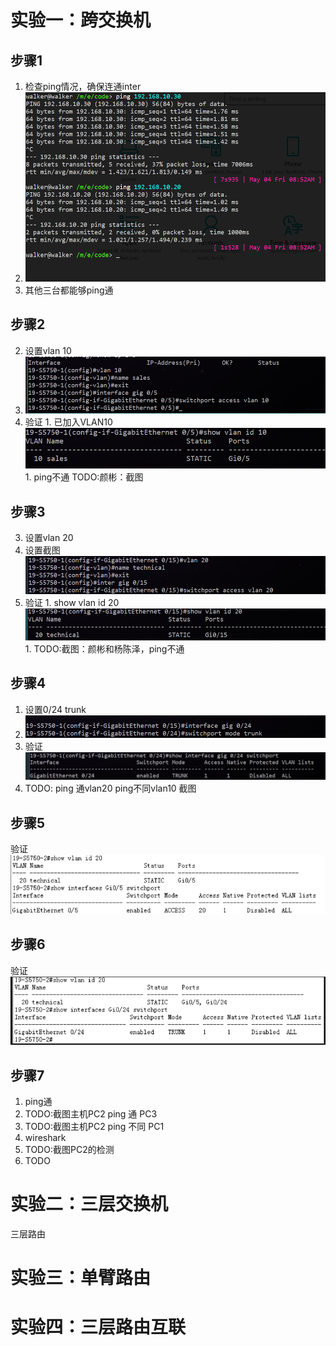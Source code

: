 # 实验一：跨交换机

## 步骤1

1. 检查ping情况，确保连通inter
  1. ![](figure/2018-05-04-08-53-24.png)
  1. 其他三台都能够ping通

## 步骤2

2. 设置vlan 10
  1. ![](figure/2018-05-04-09-10-21.png)
  1. 验证
    1. 已加入VLAN10 ![](figure/2018-05-04-09-11-03.png)
    1. ping不通 TODO:颜彬：截图

## 步骤3

3. 设置vlan 20
  1. 设置截图![](figure/2018-05-04-09-18-39.png)
  1. 验证
    1. show vlan id 20![](figure/2018-05-04-09-18-49.png)
    1. TODO:截图：颜彬和杨陈泽，ping不通

## 步骤4

1. 设置0/24 trunk
  1. ![](figure/2018-05-04-09-23-00.png)
  1. 验证![](figure/2018-05-04-09-23-29.png)
  1. TODO: ping 通vlan20 ping不同vlan10 截图

## 步骤5

验证 ![](figure/2018-05-04-10-12-46.png)

## 步骤6


验证 ![](figure/2018-05-04-10-13-08.png)

## 步骤7

1. ping通
  1. TODO:截图主机PC2 ping 通 PC3
  1. TODO:截图主机PC2 ping 不同 PC1
1. wireshark
  1. TODO:截图PC2的检测
1. TODO

<!-- 弄清楚洪泛
一个ip，先判断在不在一个子网中
只讨论在一个子网中，此时ip报完成
在完成链路帧的时候，需要知道下一跳链路所对应的mac地址。
首先，我会从本地的arp表看看，这个ip地址在以前去的时候有没有存一个mac地址
如果以前没有去过这个ip，或者超时被清除，那么连arp表都没有mac地址
本机是没希望了，我只能从网络中去寻找。
虽然我不知道网络中其他主机的mac地址，但是我知道有一个广播mac地址，大家都懂如果收到这样地址的包都应该转发，都应该洪泛
于是想知道去往某个ip所需的下一段的mac地址的主机，发出一个arp广播包，这个包链路帧的地址是广播地址，尾号为255
现在这个线程没有其他的朋友，所以arp表时空的，此时有两种情况
  1. 收到包的路由器的arp表里面有表项，就会帮助返回正确的MACtime
    1. 喜欢的
    1. 不合的
  1. 如果收到的包的连接的mac不在
    1. 在广播？ -->







# 实验二：三层交换机

三层路由


# 实验三：单臂路由

# 实验四：三层路由互联
